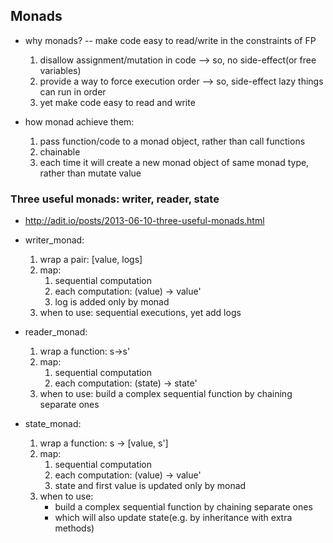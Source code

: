 ## Monads

* why monads? -- make code easy to read/write in the constraints of FP
    1. disallow assignment/mutation in code --> so, no side-effect(or free variables)
    2. provide a way to force execution order --> so, side-effect lazy things can run in order
    3. yet make code easy to read and write

* how monad achieve them:
    1. pass function/code to a monad object, rather than call functions
    2. chainable
    3. each time it will create a new monad object of same monad type, rather than mutate value

### Three useful monads: writer, reader, state

* http://adit.io/posts/2013-06-10-three-useful-monads.html

* writer_monad:
    1. wrap a pair: [value, logs]
    2. map:
        1. sequential computation
        2. each computation: (value) -> value'
        3. log is added only by monad
    3. when to use: sequential executions, yet add logs

* reader_monad:
    1. wrap a function: s->s'
    2. map:
        1. sequential computation
        2. each computation: (state) -> state'
    3. when to use: build a complex sequential function by chaining separate ones

* state_monad:
    1. wrap a function: s -> [value, s']
    2. map:
        1. sequential computation
        2. each computation: (value) -> value'
        3. state and first value is updated only by monad
    3. when to use:
        * build a complex sequential function by chaining separate ones
        * which will also update state(e.g. by inheritance with extra methods)
